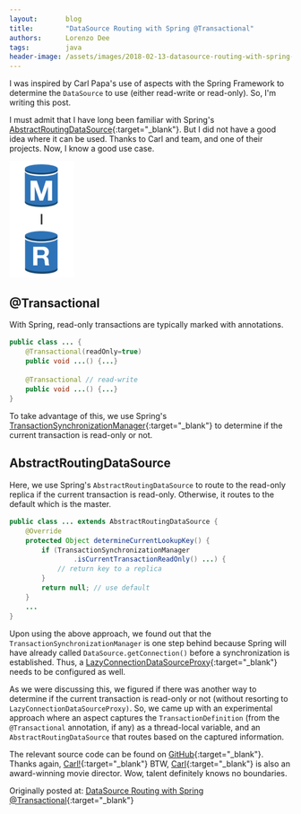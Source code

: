 ```yaml
---
layout:       blog
title:        "DataSource Routing with Spring @Transactional"
authors:      Lorenzo Dee
tags:         java
header-image: /assets/images/2018-02-13-datasource-routing-with-spring-@transactional/2018-02-13-datasource-routing-with-spring-@transactional-banner.png
---
```


I was inspired by Carl Papa's use of aspects with the Spring Framework to determine the `DataSource` to use (either read-write or read-only). So, I'm writing this post.

I must admit that I have long been familiar with Spring's [AbstractRoutingDataSource](https://docs.spring.io/spring-framework/docs/current/javadoc-api/org/springframework/jdbc/datasource/lookup/AbstractRoutingDataSource.html){:target="_blank"}. But I did not have a good idea where it can be used. Thanks to Carl and team, and one of their projects. Now, I know a good use case.

![Two blue cylinder with letter R and M](/assets/images/2018-02-13-datasource-routing-with-spring-@transactional/imageedit_1_6934082642.png "Two blue cylinder with letter R and M")

## @Transactional
With Spring, read-only transactions are typically marked with annotations.

```java
public class ... {
    @Transactional(readOnly=true)
    public void ...() {...}
 
    @Transactional // read-write
    public void ...() {...}
}
```
To take advantage of this, we use Spring's [TransactionSynchronizationManager](https://docs.spring.io/spring-framework/docs/current/javadoc-api/org/springframework/transaction/support/TransactionSynchronizationManager.html){:target="_blank"} to determine if the current transaction is read-only or not.

## AbstractRoutingDataSource

Here, we use Spring's `AbstractRoutingDataSource` to route to the read-only replica if the current transaction is read-only. Otherwise, it routes to the default which is the master.

```java
public class ... extends AbstractRoutingDataSource {
    @Override
    protected Object determineCurrentLookupKey() {
        if (TransactionSynchronizationManager
                .isCurrentTransactionReadOnly() ...) {
            // return key to a replica
        }
        return null; // use default
    }
    ...
}
```

Upon using the above approach, we found out that the `TransactionSynchronizationManager` is one step behind because Spring will have already called `DataSource.getConnection()` before a synchronization is established. Thus, a [LazyConnectionDataSourceProxy](https://docs.spring.io/spring-framework/docs/current/javadoc-api/org/springframework/jdbc/datasource/LazyConnectionDataSourceProxy.html){:target="_blank"} needs to be configured as well.

As we were discussing this, we figured if there was another way to determine if the current transaction is read-only or not (without resorting to `LazyConnectionDataSourceProxy)`. So, we came up with an experimental approach where an aspect captures the `TransactionDefinition` (from the `@Transactional` annotation, if any) as a thread-local variable, and an `AbstractRoutingDataSource` that routes based on the captured information.

The relevant source code can be found on [GitHub](https://github.com/orangeandbronze/spring-jdbc-routing-datasource){:target="_blank"}. Thanks again, [Carl!](https://www.linkedin.com/in/carl-joseph-echague-papa-59677577/){:target="_blank"} BTW, [Carl](https://www.imdb.com/name/nm5377013/){:target="_blank"} is also an award-winning movie director. Wow, talent definitely knows no boundaries.

Originally posted at: [DataSource Routing with Spring @Transactional](http://lorenzo-dee.blogspot.com/2018/01/datasource-routing-with-spring.html){:target="_blank"}